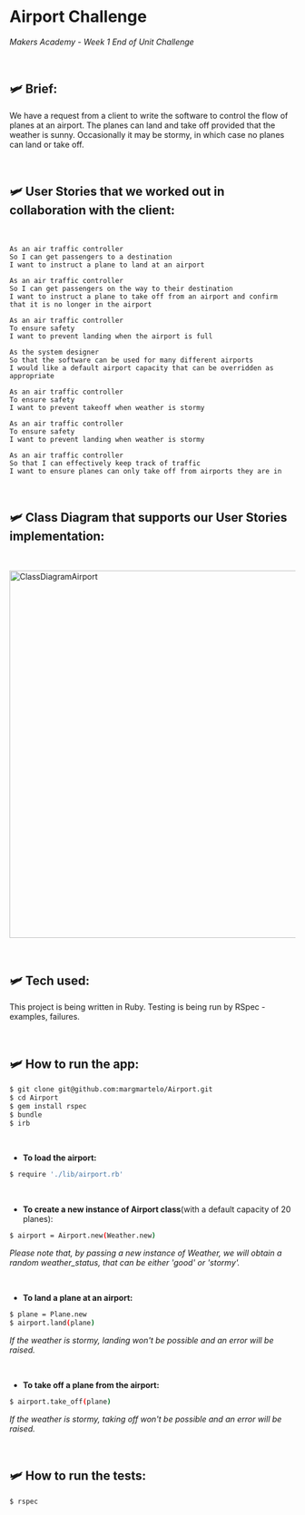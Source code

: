 # Airport Challenge #
*Makers Academy - Week 1 End of Unit Challenge*

<p>&nbsp;</p>

## 🛩️ **Brief:**

We have a request from a client to write the software to control the flow of planes at an airport. The planes can land and take off provided that the weather is sunny. Occasionally it may be stormy, in which case no planes can land or take off.  

<p>&nbsp;</p>

## 🛩️ **User Stories** that we worked out in collaboration with the client:
<p>&nbsp;</p>

```
As an air traffic controller 
So I can get passengers to a destination 
I want to instruct a plane to land at an airport
```
```
As an air traffic controller 
So I can get passengers on the way to their destination 
I want to instruct a plane to take off from an airport and confirm that it is no longer in the airport
```
```
As an air traffic controller 
To ensure safety 
I want to prevent landing when the airport is full 
```
```
As the system designer
So that the software can be used for many different airports
I would like a default airport capacity that can be overridden as appropriate
```
```
As an air traffic controller 
To ensure safety 
I want to prevent takeoff when weather is stormy 
```
```
As an air traffic controller 
To ensure safety 
I want to prevent landing when weather is stormy 
```
```
As an air traffic controller
So that I can effectively keep track of traffic 
I want to ensure planes can only take off from airports they are in
```

<p>&nbsp;</p>

## 🛩️ **Class Diagram that supports our User Stories implementation:** 
<p>&nbsp;</p>

<img width="648" alt="ClassDiagramAirport" src="https://user-images.githubusercontent.com/65411964/121790979-e7f88680-cbdc-11eb-91cf-4ecf0915e136.png">

<p>&nbsp;</p>

## 🛩️ **Tech used:**
This project is being written in Ruby. Testing is being run by RSpec - examples, failures.

<p>&nbsp;</p>

## 🛩️ **How to run the app:**
```bash
$ git clone git@github.com:margmartelo/Airport.git
$ cd Airport
$ gem install rspec
$ bundle 
$ irb
```

<p>&nbsp;</p>

* **To load the airport:**
```bash
$ require './lib/airport.rb'
```

<p>&nbsp;</p>

* **To create a new instance of Airport class**(with a default capacity of 20 planes):
```bash
$ airport = Airport.new(Weather.new)
```
*Please note that, by passing a new instance of Weather, we will obtain a random weather_status, that can be either 'good' or 'stormy'.*

<p>&nbsp;</p>

* **To land a plane at an airport:**
```bash
$ plane = Plane.new
$ airport.land(plane)
```
*If the weather is stormy, landing won't be possible and an error will be raised.*

<p>&nbsp;</p>

* **To take off a plane from the airport:**
```bash
$ airport.take_off(plane)
```

*If the weather is stormy, taking off won't be possible and an error will be raised.*

<p>&nbsp;</p>

## 🛩️ **How to run the tests:**
```bash
$ rspec
```
<p>&nbsp;</p>
